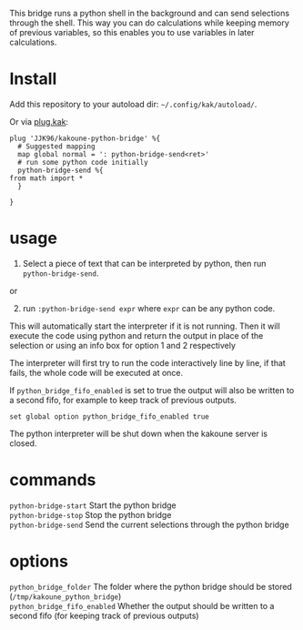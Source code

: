 This bridge runs a python shell in the background and can send selections through the shell.
This way you can do calculations while keeping memory of previous variables, so this enables you to use variables in later calculations.

# Install

Add this repository to your autoload dir: `~/.config/kak/autoload/`.

Or via [plug.kak](https://github.com/andreyorst/plug.kak):

```
plug 'JJK96/kakoune-python-bridge' %{
  # Suggested mapping
  map global normal = ': python-bridge-send<ret>'
  # run some python code initially
  python-bridge-send %{
from math import *
  }
  
}
```

# usage

1. Select a piece of text that can be interpreted by python, then run `python-bridge-send`.

or

2. run `:python-bridge-send expr` where `expr` can be any python code.

This will automatically start the interpreter if it is not running.
Then it will execute the code using python and return the output in place of the selection or using an info box for option 1 and 2 respectively

The interpreter will first try to run the code interactively line by line, if that fails, the whole code will be executed at once.

If `python_bridge_fifo_enabled` is set to true the output will also be written to a second fifo, for example to keep track of previous outputs. 

```
set global option python_bridge_fifo_enabled true
```

The python interpreter will be shut down when the kakoune server is closed.

# commands

`python-bridge-start` Start the python bridge  
`python-bridge-stop` Stop the python bridge  
`python-bridge-send` Send the current selections through the python bridge  

# options

`python_bridge_folder` The folder where the python bridge should be stored (`/tmp/kakoune_python_bridge`)  
`python_bridge_fifo_enabled` Whether the output should be written to a second fifo (for keeping track of previous outputs)  
